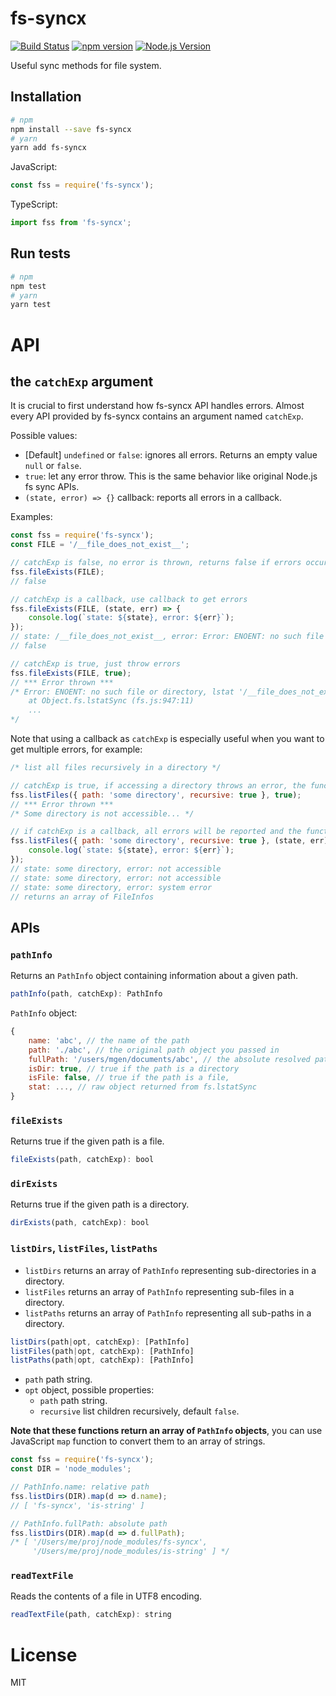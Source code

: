# fs-syncx

[![Build Status](https://travis-ci.org/mgenware/fs-syncx.svg?branch=master)](http://travis-ci.org/mgenware/fs-syncx)
[![npm version](https://badge.fury.io/js/fs-syncx.svg)](https://badge.fury.io/js/fs-syncx)
[![Node.js Version](http://img.shields.io/node/v/fs-syncx.svg)](https://nodejs.org/en/)

Useful sync methods for file system.

## Installation
```bash
# npm
npm install --save fs-syncx
# yarn
yarn add fs-syncx
```

JavaScript:
```javascript
const fss = require('fs-syncx');
```

TypeScript:
```typescript
import fss from 'fs-syncx';
```

## Run tests
```bash
# npm
npm test
# yarn
yarn test
```


# API

## the `catchExp` argument

It is crucial to first understand how fs-syncx API handles errors. Almost every API provided by fs-syncx contains an argument named `catchExp`.

Possible values:
* [Default] `undefined` or `false`: ignores all errors. Returns an empty value `null` or `false`.
* `true`: let any error throw. This is the same behavior like original Node.js fs sync APIs.
* `(state, error) => {}` callback: reports all errors in a callback.

Examples:
```javascript
const fss = require('fs-syncx');
const FILE = '/__file_does_not_exist__';

// catchExp is false, no error is thrown, returns false if errors occur
fss.fileExists(FILE);
// false

// catchExp is a callback, use callback to get errors
fss.fileExists(FILE, (state, err) => {
    console.log(`state: ${state}, error: ${err}`);
});
// state: /__file_does_not_exist__, error: Error: ENOENT: no such file or directory, lstat '/__file_does_not_exist__'
// false

// catchExp is true, just throw errors
fss.fileExists(FILE, true);
// *** Error thrown ***
/* Error: ENOENT: no such file or directory, lstat '/__file_does_not_exist__'
    at Object.fs.lstatSync (fs.js:947:11)
    ...
*/
```

Note that using a callback as `catchExp` is especially useful when you want to get multiple errors, for example:
```javascript
/* list all files recursively in a directory */

// catchExp is true, if accessing a directory throws an error, the function failed with that error
fss.listFiles({ path: 'some directory', recursive: true }, true);
// *** Error thrown ***
/* Some directory is not accessible... */

// if catchExp is a callback, all errors will be reported and the function won't stop executing
fss.listFiles({ path: 'some directory', recursive: true }, (state, err) => {
    console.log(`state: ${state}, error: ${err}`);
});
// state: some directory, error: not accessible
// state: some directory, error: not accessible
// state: some directory, error: system error
// returns an array of FileInfos
```

## APIs
### `pathInfo`
Returns an `PathInfo` object containing information about a given path.
```javascript
pathInfo(path, catchExp): PathInfo
```

`PathInfo` object:
```javascript
{
    name: 'abc', // the name of the path
    path: './abc', // the original path object you passed in
    fullPath: '/users/mgen/documents/abc', // the absolute resolved path
    isDir: true, // true if the path is a directory
    isFile: false, // true if the path is a file,
    stat: ..., // raw object returned from fs.lstatSync
}
```

### `fileExists`
Returns true if the given path is a file.
```javascript
fileExists(path, catchExp): bool
```

### `dirExists`
Returns true if the given path is a directory.
```javascript
dirExists(path, catchExp): bool
```

### `listDirs`, `listFiles`, `listPaths`
* `listDirs` returns an array of `PathInfo` representing sub-directories in a directory.
* `listFiles` returns an array of `PathInfo` representing sub-files in a directory.
* `listPaths` returns an array of `PathInfo` representing all sub-paths in a directory.

```javascript
listDirs(path|opt, catchExp): [PathInfo]
listFiles(path|opt, catchExp): [PathInfo]
listPaths(path|opt, catchExp): [PathInfo]
```

* `path` path string.
* `opt` object, possible properties:
    * `path` path string.
    * `recursive` list children recursively, default `false`.

**Note that these functions return an array of `PathInfo` objects**, you can use JavaScript `map` function to convert them to an array of strings.
```javascript
const fss = require('fs-syncx');
const DIR = 'node_modules';

// PathInfo.name: relative path
fss.listDirs(DIR).map(d => d.name);
// [ 'fs-syncx', 'is-string' ]

// PathInfo.fullPath: absolute path
fss.listDirs(DIR).map(d => d.fullPath);
/* [ '/Users/me/proj/node_modules/fs-syncx',
     '/Users/me/proj/node_modules/is-string' ] */
```

### `readTextFile`
Reads the contents of a file in UTF8 encoding.
```javascript
readTextFile(path, catchExp): string
```



# License
MIT
